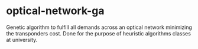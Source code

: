 # optical-network-ga
Genetic algorithm to fulfill all demands across an optical network minimizing the transponders cost.
Done for the purpose of heuristic algorithms classes at university.
